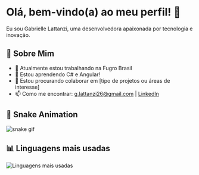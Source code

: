 # Olá, bem-vindo(a) ao meu perfil! 👋

Eu sou Gabrielle Lattanzi, uma desenvolvedora apaixonada por tecnologia e inovação.

## 🚀 Sobre Mim
- 🔭 Atualmente estou trabalhando na Fugro Brasil
- 🌱 Estou aprendendo C# e Angular!
- 👯 Estou procurando colaborar em [tipo de projetos ou áreas de interesse]
- 📫 Como me encontrar: g.lattanzi26@gmail.com | [LinkedIn]([https://www.linkedin.com/in/seu-perfil](https://www.linkedin.com/in/gabriellelattanzi/))

## 🐍 Snake Animation
![snake gif](https://github.com/seu-usuario/seu-usuario/blob/output/github-contribution-grid-snake.svg)

## 📊 Linguagens mais usadas
![Linguagens mais usadas](https://github-readme-stats.vercel.app/api/top-langs/?username=seu-usuario&layout=compact&theme=radical)
